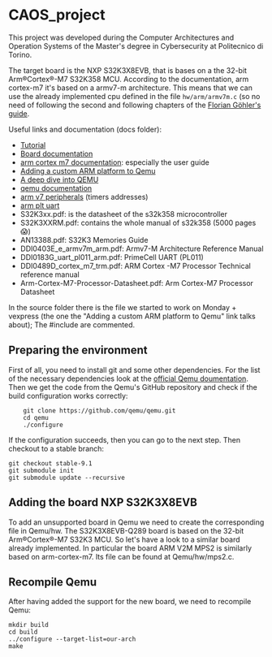 # CAOS_project
This project was developed during the Computer Architectures and Operation Systems of the Master's degree in Cybersecurity at Politecnico di Torino.

The target board is the NXP S32K3X8EVB, that is bases on a the 32-bit Arm®Cortex®-M7 S32K358 MCU. According to the documentation, arm cortex-m7 it's based on a armv7-m architecture. This means that we can use the already implemented cpu defined in the file `hw/arm/armv7m.c` (so no need of following the second and following chapters of the [Florian Göhler's guide](https://fgoehler.com/blog/adding-a-new-architecture-to-qemu-01/).

Useful links and documentation (docs folder):
- [Tutorial](https://fgoehler.com/blog/adding-a-new-architecture-to-qemu-01/)
- [Board documentation](https://www.nxp.com/design/design-center/development-boards-and-designs/automotive-development-platforms/s32k-mcu-platforms/s32k3x8evb-q289-evaluation-board-for-automotive-general-purpose:S32K3X8EVB-Q289)
- [arm cortex m7 documentation](https://developer.arm.com/documentation/#q=cortex%20m7&cf-navigationhierarchiesproducts=%20IP%20Products,Processors,Cortex-M,Cortex-M7&numberOfResults=48): especially the user guide
- [Adding a custom ARM platform to Qemu](http://souktha.github.io/software/qemu-port/)
- [A deep dive into QEMU](https://airbus-seclab.github.io/qemu_blog/)
- [qemu documentation](https://qemu.weilnetz.de/doc/6.0/devel/index.html)
- [arm v7 peripherals](https://developer.arm.com/documentation/dui0646/c/Cortex-M7-Peripherals?lang=en) (timers addresses)
- [arm plt uart](https://krinkinmu.github.io/2020/11/29/PL011.html)
- S32K3xx.pdf: is the datasheet of the s32k358 microcontroller
- S32K3XXRM.pdf: contains the whole manual of s32k358 (5000 pages 😱)
- AN13388.pdf: S32K3 Memories Guide
- DDI0403E_e_armv7m_arm.pdf: Armv7-M Architecture Reference Manual
- DDI0183G_uart_pl011_arm.pdf: PrimeCell UART (PL011)
- DDI0489D_cortex_m7_trm.pdf: ARM Cortex -M7 Processor Technical reference manual
- Arm-Cortex-M7-Processor-Datasheet.pdf: Arm Cortex-M7 Processor Datasheet

In the source folder there is the file we started to work on Monday + vexpress (the one the "Adding a custom ARM platform to Qemu" link talks about); The #include are commented.

## Preparing the environment
First of all, you need to install git and some other dependencies. For the list of the necessary dependencies look at the [official Qemu doumentation](https://wiki.qemu.org/Hosts/Linux). Then we get the code from the Qemu's GitHub repository and check if the build configuration works correctly:
```
    git clone https://github.com/qemu/qemu.git
    cd qemu
    ./configure
```
If the configuration succeeds, then you can go to the next step.
Then checkout to a stable branch:
```
git checkout stable-9.1
git submodule init
git submodule update --recursive
```
## Adding the board NXP S32K3X8EVB
To add an unsupported board in Qemu we need to create the corresponding file in Qemu/hw.
The S32K3X8EVB-Q289 board is based on the 32-bit Arm®Cortex®-M7 S32K3 MCU. So let's have a look to a similar board already implemented. In particular the board ARM V2M MPS2 is similarly based on arm-cortex-m7. Its file can be found at Qemu/hw/mps2.c.

## Recompile Qemu
After having added the support for the new board, we need to recompile Qemu:
```
mkdir build
cd build
../configure --target-list=our-arch
make
```